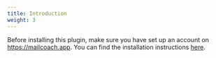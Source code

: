 ```yaml
---
title: Introduction
weight: 3
---
```


Before installing this plugin, make sure you have set up an account on https://mailcoach.app. You can find the installation instructions [here](https://mailcoach.app/docs/cloud/introduction/welcome-to-mailcoach).



